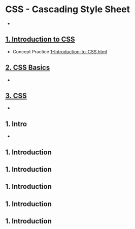 # CSS - Cascading Style Sheet
* 

## [1. Introduction to CSS]()
* Concept Practice [1-Introduction-to-CSS.html]()
## [2. CSS Basics]()
* 
## [3. CSS]()
* 
## 1. Intro
* 
## 1. Introduction
## 1. Introduction
## 1. Introduction
## 1. Introduction
## 1. Introduction

